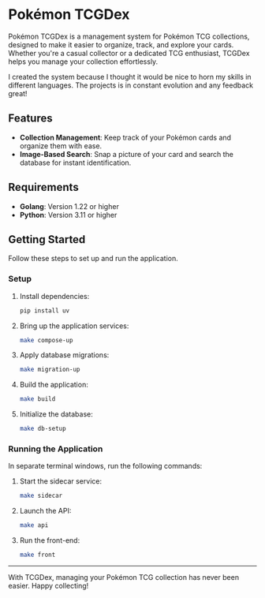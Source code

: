 # Pokémon TCGDex

Pokémon TCGDex is a management system for Pokémon TCG collections, designed to make it easier to organize, track, and explore your cards. 
Whether you're a casual collector or a dedicated TCG enthusiast, TCGDex helps you manage your collection effortlessly.

I created the system because I thought it would be nice to horn my skills in different languages. The projects is in constant evolution and any feedback great!

## Features

- **Collection Management**: Keep track of your Pokémon cards and organize them with ease.
- **Image-Based Search**: Snap a picture of your card and search the database for instant identification.

## Requirements

- **Golang**: Version 1.22 or higher
- **Python**: Version 3.11 or higher

## Getting Started

Follow these steps to set up and run the application.

### Setup

1. Install dependencies:
   ```bash
   pip install uv
   ```

2. Bring up the application services:
   ```bash
   make compose-up
   ```

3. Apply database migrations:
   ```bash
   make migration-up
   ```

4. Build the application:
   ```bash
   make build
   ```

5. Initialize the database:
   ```bash
   make db-setup
   ```

### Running the Application

In separate terminal windows, run the following commands:

1. Start the sidecar service:
   ```bash
   make sidecar
   ```

2. Launch the API:
   ```bash
   make api
   ```

3. Run the front-end:
   ```bash
   make front
   ```

---

With TCGDex, managing your Pokémon TCG collection has never been easier. Happy collecting!

